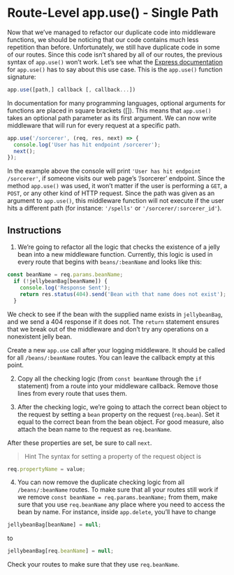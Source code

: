 # Route-Level app.use() - Single Path

Now that we’ve managed to refactor our duplicate code into middleware functions, we should be noticing that our code contains much less repetition than before. Unfortunately, we still have duplicate code in some of our routes. Since this code isn’t shared by all of our routes, the previous syntax of ``app.use()`` won’t work. Let’s see what the [Express documentation](https://expressjs.com/en/4x/api.html) for ``app.use()`` has to say about this use case. This is the ``app.use()`` function signature:

```javascript
app.use([path,] callback [, callback...])
```

In documentation for many programming languages, optional arguments for functions are placed in square brackets ([]). This means that ``app.use()`` takes an optional path parameter as its first argument. We can now write middleware that will run for every request at a specific path.

```javascript
app.use('/sorcerer', (req, res, next) => {
  console.log('User has hit endpoint /sorcerer');
  next();
});
```

In the example above the console will print ``'User has hit endpoint /sorcerer'``, if someone visits our web page’s ‘/sorcerer’ endpoint. Since the method ``app.use()`` was used, it won’t matter if the user is performing a ``GET``, a ``POST``, or any other kind of HTTP request. Since the path was given as an argument to ``app.use()``, this middleware function will not execute if the user hits a different path (for instance: ``'/spells'`` or ``'/sorcerer/:sorcerer_id'``).

## Instructions

1. We’re going to refactor all the logic that checks the existence of a jelly bean into a new middleware function. Currently, this logic is used in every route that begins with ``beans/:beanName`` and looks like this:

```javascript
const beanName = req.params.beanName;
  if (!jellybeanBag[beanName]) {
    console.log('Response Sent');
    return res.status(404).send('Bean with that name does not exist');
  }
```

We check to see if the bean with the supplied name exists in ``jellybeanBag``, and we send a 404 response if it does not. The ``return`` statement ensures that we break out of the middleware and don’t try any operations on a nonexistent jelly bean.

Create a new ``app.use`` call after your logging middleware. It should be called for all ``/beans/:beanName`` routes. You can leave the callback empty at this point.


2. Copy all the checking logic (from ``const beanName`` through the ``if`` statement) from a route into your middleware callback. Remove those lines from every route that uses them.

3. After the checking logic, we’re going to attach the correct bean object to the request by setting a ``bean`` property on the request (``req.bean``). Set it equal to the correct bean from the bean object. For good measure, also attach the bean name to the request as ``req.beanName``.

After these properties are set, be sure to call ``next``.

> Hint
The syntax for setting a property of the request object is

```javascript
req.propertyName = value;
```

4. You can now remove the duplicate checking logic from all ``/beans/:beanName`` routes. To make sure that all your routes still work if we remove ``const beanName = req.params.beanName;`` from them, make sure that you use ``req.beanName`` any place where you need to access the bean by name. For instance, inside ``app.delete``, you’ll have to change

```javascript
jellybeanBag[beanName] = null;
```

to

```javascript
jellybeanBag[req.beanName] = null;
```

Check your routes to make sure that they use ``req.beanName``.